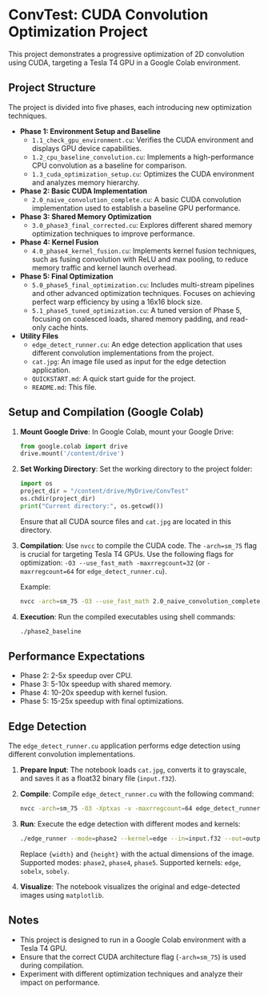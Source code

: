 # ConvTest: CUDA Convolution Optimization Project

This project demonstrates a progressive optimization of 2D convolution using CUDA, targeting a Tesla T4 GPU in a Google Colab environment.

## Project Structure

The project is divided into five phases, each introducing new optimization techniques.

*   **Phase 1: Environment Setup and Baseline**
    *   `1.1_check_gpu_environment.cu`: Verifies the CUDA environment and displays GPU device capabilities.
    *   `1.2_cpu_baseline_convolution.cu`: Implements a high-performance CPU convolution as a baseline for comparison.
    *   `1.3_cuda_optimization_setup.cu`: Optimizes the CUDA environment and analyzes memory hierarchy.
*   **Phase 2: Basic CUDA Implementation**
    *   `2.0_naive_convolution_complete.cu`: A basic CUDA convolution implementation used to establish a baseline GPU performance.
*   **Phase 3: Shared Memory Optimization**
    *   `3.0_phase3_final_corrected.cu`: Explores different shared memory optimization techniques to improve performance.
*   **Phase 4: Kernel Fusion**
    *   `4.0_phase4_kernel_fusion.cu`: Implements kernel fusion techniques, such as fusing convolution with ReLU and max pooling, to reduce memory traffic and kernel launch overhead.
*   **Phase 5: Final Optimization**
    *   `5.0_phase5_final_optimization.cu`: Includes multi-stream pipelines and other advanced optimization techniques. Focuses on achieving perfect warp efficiency by using a 16x16 block size.
    *   `5.1_phase5_tuned_optimization.cu`: A tuned version of Phase 5, focusing on coalesced loads, shared memory padding, and read-only cache hints.
*   **Utility Files**
    *   `edge_detect_runner.cu`: An edge detection application that uses different convolution implementations from the project.
    *   `cat.jpg`: An image file used as input for the edge detection application.
    *   `QUICKSTART.md`: A quick start guide for the project.
    *   `README.md`: This file.

## Setup and Compilation (Google Colab)

1.  **Mount Google Drive**: In Google Colab, mount your Google Drive:

    ```python
    from google.colab import drive
    drive.mount('/content/drive')
    ```

2.  **Set Working Directory**: Set the working directory to the project folder:

    ```python
    import os
    project_dir = "/content/drive/MyDrive/ConvTest"
    os.chdir(project_dir)
    print("Current directory:", os.getcwd())
    ```

    Ensure that all CUDA source files and `cat.jpg` are located in this directory.

3.  **Compilation**: Use `nvcc` to compile the CUDA code.  The `-arch=sm_75` flag is crucial for targeting Tesla T4 GPUs. Use the following flags for optimization: `-O3 --use_fast_math -maxrregcount=32` (or `-maxrregcount=64` for `edge_detect_runner.cu`).

    Example:

    ```bash
    nvcc -arch=sm_75 -O3 --use_fast_math 2.0_naive_convolution_complete.cu -o phase2_baseline
    ```

4.  **Execution**: Run the compiled executables using shell commands:

    ```bash
    ./phase2_baseline
    ```

## Performance Expectations

*   Phase 2: 2-5x speedup over CPU.
*   Phase 3: 5-10x speedup with shared memory.
*   Phase 4: 10-20x speedup with kernel fusion.
*   Phase 5: 15-25x speedup with final optimizations.

## Edge Detection

The `edge_detect_runner.cu` application performs edge detection using different convolution implementations.

1.  **Prepare Input**: The notebook loads `cat.jpg`, converts it to grayscale, and saves it as a float32 binary file (`input.f32`).
2.  **Compile**: Compile `edge_detect_runner.cu` with the following command:

    ```bash
    nvcc -arch=sm_75 -O3 -Xptxas -v -maxrregcount=64 edge_detect_runner.cu -o edge_runner
    ```

3.  **Run**: Execute the edge detection with different modes and kernels:

    ```bash
    ./edge_runner --mode=phase2 --kernel=edge --in=input.f32 --out=output.f32 --w={width} --h={height}
    ```

    Replace `{width}` and `{height}` with the actual dimensions of the image.
    Supported modes: `phase2`, `phase4`, `phase5`.
    Supported kernels: `edge`, `sobelx`, `sobely`.

4.  **Visualize**: The notebook visualizes the original and edge-detected images using `matplotlib`.

## Notes

*   This project is designed to run in a Google Colab environment with a Tesla T4 GPU.
*   Ensure that the correct CUDA architecture flag (`-arch=sm_75`) is used during compilation.
*   Experiment with different optimization techniques and analyze their impact on performance.